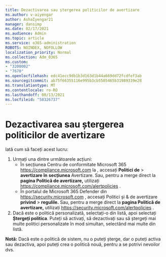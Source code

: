 ```yaml
---
title: Dezactivarea sau ștergerea politicilor de avertizare
ms.author: v-aiyengar
author: AshaIyengar21
manager: dansimp
ms.date: 02/17/2021
ms.audience: Admin
ms.topic: article
ms.service: o365-administration
ROBOTS: NOINDEX, NOFOLLOW
localization_priority: Normal
ms.collection: Adm_O365
ms.custom:
- "3200002"
- "7670"
ms.openlocfilehash: edc41ecc9db1b3d163d1b44a669dd72fcdfef3ab
ms.sourcegitcommit: ab75f66355116e995b3cb5505465b31989339e28
ms.translationtype: MT
ms.contentlocale: ro-RO
ms.lasthandoff: 08/13/2021
ms.locfileid: "58326737"
---
```

# <a name="turn-off-or-delete-alert-policies"></a>Dezactivarea sau ștergerea politicilor de avertizare

Iată cum să faceți acest lucru:

1. Urmați una dintre următoarele acțiuni:
   - În secțiunea Centru de conformitate Microsoft 365 <https://compliance.microsoft.com> la , accesați **Politici de** \> **avertizare în** **secțiunea** Avertizare. Sau, pentru a merge direct la **pagina Politică de avertizare,** utilizați <https://compliance.microsoft.com/alertpolicies> .
   - În portalul de Microsoft 365 Defender din <https://security.microsoft.com> , accesați Politici și & de avertizare **privind** \> **regulile.** Sau, pentru a merge direct la **pagina Politică de avertizare,** utilizați <https://security.microsoft.com/alertpolicies> .
2. Dacă este o politică personalizată, selectați-o din listă, apoi selectați **Ștergeți politica**. Puteți să activați, să dezactivați sau să ștergeți mai multe politici personalizate în mod simultan, selectând mai multe din listă.

**Notă:** Dacă este o politică de sistem, nu o puteți șterge, dar o puteți activa sau dezactiva, apoi puteți crea o politică nouă, pentru a se potrivi nevoilor dvs.
